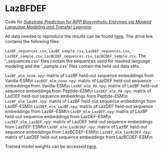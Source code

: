 # LazBFDEF
Code for [*Substrate Prediction for RiPP Biosynthetic Enzymes via Masked Language Modeling and Transfer Learning*](https://arxiv.org/abs/2402.15181).

<!--Trained model weights can be accessed [here](https://drive.google.com/drive/folders/104klsza_oNzCbj3UOgczbsuUQ1VAy9K0?usp=drive_link).-->

All data needed to reproduce the results can be found [here](https://drive.google.com/drive/folders/1hDGo4JQDic0i8sRVqtTpIuD0PtE0TsXH?usp=drive_link). The drive link contains the following files:

`LazBF_sequences.csv`, `LazBF_sample.csv`, `LazDEF_sequences.csv`, `LazDEF_sample.csv`, `LazBCDEF_sequences.csv`, `LazBCDEF_sample.csv`. The ‘_sequences.csv’ files contain the sequences used for masked language modeling and the ‘_sample.csv’ files contain the held-out data sets.

`LazBF_mlm_none.npy`: matrix of LazBF held-out sequence embeddings from Vanilla-ESM\n
`LazDEF_mlm_none.npy`: matrix of LazDEF held-out sequence embeddings from Vanilla-ESM\n
`LazBF_mlm_PA.npy`: matrix of LazBF held-out sequence embeddings from Peptide-ESM\n
`LazDEF_mlm_PA.npy`: matrix of LazDEF held-out sequence embeddings from Peptide-ESM\n
`LazBF_mlm_LazBF.npy`: matrix of LazBF held-out sequence embeddings from LazBF-ESM\n
`LazDEF_mlm_LazBF.npy`: matrix of LazDEF held-out sequence embeddings from LazBF-ESM\n
`LazBF_mlm_LazDEF.npy`: matrix of LazBF held-out sequence embeddings from LazDEF-ESM\n
`LazDEF_mlm_LazDEF.npy`: matrix of LazDEF held-out sequence embeddings from LazDEF-ESM\n
`LazBF_mlm_LazBCDEF.npy`: matrix of LazBF held-out sequence embeddings from LazBCDEF-ESM\n
`LazDEF_mlm_LazBCDEF.npy`: matrix of LazDEF held-out sequence embeddings from LazBCDEF-ESM\n

Trained model weights can be accessed [here](https://huggingface.co/jjoecclark).
